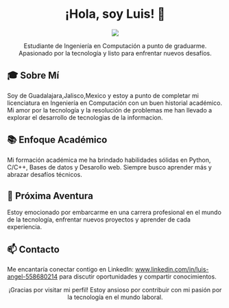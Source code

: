 

<h1 align="center">¡Hola, soy Luis! 👋</h1>

<p align="center">
  <a href="https://github.com/DenverCoder1/readme-typing-svg">
  <img src="https://readme-typing-svg.herokuapp.com?font=Time+New+Roman&color=cyan&size=25&center=true&vCenter=true&width=600&height=100&lines=Hola+Mundo!;Desarrollador+Back-End+Autodidacta,;Ingeniero+en+Computación,;Entusiasta+del+Desarrollo,;Aprendiz+Activo+en+Tecnologías,;Apasionado+por+la+programación..<3">
</a>
</p>

<p align="center">
    Estudiante de Ingeniería en Computación a punto de graduarme. Apasionado por la tecnología y listo para enfrentar nuevos desafíos.
</p>

## 🎓 Sobre Mí

Soy de Guadalajara,Jalisco,Mexico y estoy a punto de completar mi licenciatura en Ingeniería en Computación con un buen historial académico. Mi amor por la tecnología y la resolución de problemas me han llevado a explorar el desarrollo de tecnologias de la informacion.

## 📚 Enfoque Académico

Mi formación académica me ha brindado habilidades sólidas en Python, C/C++, Bases de datos y Desarollo web. Siempre busco aprender más y abrazar desafíos técnicos.

## 🌟 Próxima Aventura

Estoy emocionado por embarcarme en una carrera profesional en el mundo de la tecnología, enfrentar nuevos proyectos y aprender de cada experiencia.

## 📫 Contacto

Me encantaría conectar contigo en LinkedIn: www.linkedin.com/in/luis-angel-558680214 para discutir oportunidades y compartir conocimientos.

<div align="center">
    ¡Gracias por visitar mi perfil! Estoy ansioso por contribuir con mi pasión por la tecnología en el mundo laboral.
</div>
